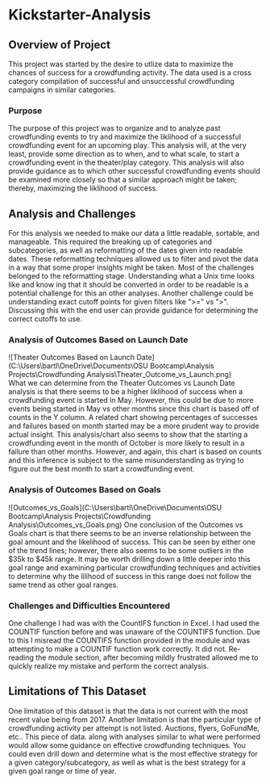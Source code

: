 # Kickstarter-Analysis

## Overview of Project
	
This project was started by the desire to utlize data to maximize the chances of success for a crowdfunding activity.
The data used is a cross category compilation of successful and unsuccessful crowdfunding campaigns in similar categories.

### Purpose
	
The purpose of this project was to organize and to analyze past crowdfunding events to try and maximize the liklihood of a successful crowdfunding event for an upcoming play.
This analysis will, at the very least, provide some direction as to when, and to what scale, to start a crowdfunding event in the theater/play category.
This analysis will also provide guidance as to which other successful crowdfunding events should be examined more closely so that a similar approach might be taken; thereby, maximizing the liklihood of success.

## Analysis and Challenges
	
For this analysis we needed to make our data a little readable, sortable, and manageable. 
This required the breaking up of categories and subcategories, as well as reformatting of the dates given into readable dates.
These reformatting techniques allowed us to filter and pivot the data in a way that some proper insights might be taken.
Most of the challenges belonged to the reformatting stage. 
Understanding what a Unix time looks like and know ing that it should be converted in order to be readable is a potential challenge for this an other analyses.
Another challenge could be understanding exact cutoff points for given filters like ">=" vs ">". 
Discussing this with the end user can provide guidance for determining the correct cutoffs to use.

### Analysis of Outcomes Based on Launch Date

![Theater Outcomes Based on Launch Date](C:\Users\bartl\OneDrive\Documents\OSU Bootcamp\Analysis Projects\Crowdfunding Analysis\Theater_Outcome_vs_Launch.png)	
What we can determine from the Theater Outcomes vs Launch Date analysis is that there seems to be a higher liklihood of success when a crowdfunding event is started in May.
However, this could be due to more events being started in May vs other months since this chart is based off of counts in the Y column. 
A related chart showing percentages of successes and failures based on month started may be a more prudent way to provide actual insight.
This analysis/chart also seems to show that the starting a crowdfunding event in the month of October is more likely to result in a failure than other months.
However, and again, this chart is based on counts and this inference is subject to the same misunderstanding as trying to figure out the best month to start a crowdfunding event.

### Analysis of Outcomes Based on Goals

![Outcomes_vs_Goals](C:\Users\bartl\OneDrive\Documents\OSU Bootcamp\Analysis Projects\Crowdfunding Analysis\Outcomes_vs_Goals.png)
One conclusion of the Outcomes vs Goals chart is that there seems to be an inverse relationship between the goal amount and the likelihood of success.
This can be seen by either one of the trend lines; however, there also seems to be some outliers in the $35k to $45k range.
It may be worth drilling down a little deeper into this goal range and examining particular crowdfunding techniques and activities to determine why the lilihood of success in this range does not follow the same trend as other goal ranges.

### Challenges and Difficulties Encountered
	
One challenge I had was with the CountIFS function in Excel. I had used the COUNTIF function before and was unaware of the COUNTIFS function. 
Due to this I misread the COUNTIFS function provided in the module and was attempting to make a COUNTIF function work correctly. It did not.
Re-reading the module section, after becoming mildly frustrated allowed me to quickly realize my mistake and perform the correct analysis.
	
## Limitations of This Dataset

One limitation of this dataset is that the data is not current with the most recent value being from 2017.
Another limitation is that the particular type of crowdfunding activity per attempt is not listed. Auctions, flyers, GoFundMe, etc..
This piece of data. along with analyses similar to what were performed would allow some guidance on effective crowdfunding techniques.
You could even drill down and determine what is the most effective strategy for a given category/subcategory, as well as what is the best strategy for a given goal range or time of year.

